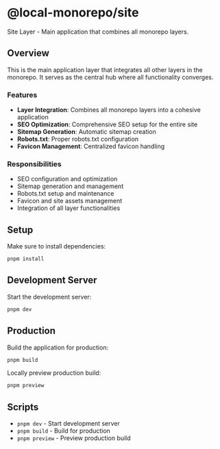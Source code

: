 # @local-monorepo/site

Site Layer - Main application that combines all monorepo layers.

## Overview

This is the main application layer that integrates all other layers in the monorepo. It serves as the central hub where all functionality converges.

### Features

- **Layer Integration**: Combines all monorepo layers into a cohesive application
- **SEO Optimization**: Comprehensive SEO setup for the entire site
- **Sitemap Generation**: Automatic sitemap creation
- **Robots.txt**: Proper robots.txt configuration
- **Favicon Management**: Centralized favicon handling

### Responsibilities

- SEO configuration and optimization
- Sitemap generation and management
- Robots.txt setup and maintenance
- Favicon and site assets management
- Integration of all layer functionalities

## Setup

Make sure to install dependencies:

```bash
pnpm install
```

## Development Server

Start the development server:

```bash
pnpm dev
```

## Production

Build the application for production:

```bash
pnpm build
```

Locally preview production build:

```bash
pnpm preview
```

## Scripts

- `pnpm dev` - Start development server
- `pnpm build` - Build for production
- `pnpm preview` - Preview production build
